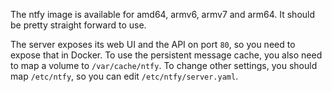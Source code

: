 The ntfy image is available for amd64, armv6, armv7 and arm64. It should be pretty straight forward to use.

The server exposes its web UI and the API on port `80`, so you need to expose that in Docker. To use the persistent message cache, you also need to map a volume to `/var/cache/ntfy`. To change other settings, you should map `/etc/ntfy`, so you can edit `/etc/ntfy/server.yaml`.
